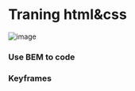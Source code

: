 # Traning html&css

![image](https://github.com/4501104141/Shopee_clone/assets/72597562/68d0e5a8-36dc-4319-b25e-cbe6f95bc258)

### Use BEM to code
### Keyframes
